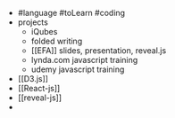 - #language #toLearn #coding
- projects
	- iQubes
	- folded writing
	- [[EFA]] slides, presentation, reveal.js
	- lynda.com javascript training
	- udemy javascript training
- [[D3.js]]
- [[React-js]]
- [[reveal-js]]
-